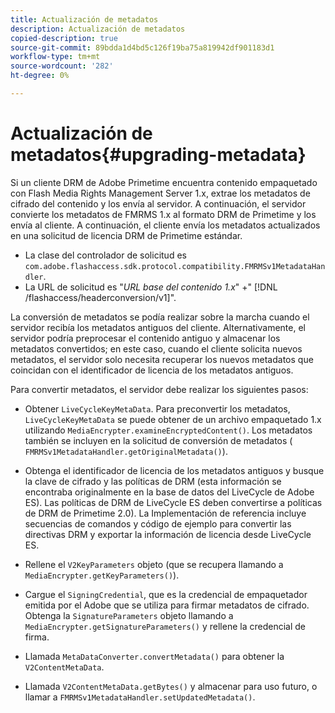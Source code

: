 ```yaml
---
title: Actualización de metadatos
description: Actualización de metadatos
copied-description: true
source-git-commit: 89bdda1d4bd5c126f19ba75a819942df901183d1
workflow-type: tm+mt
source-wordcount: '282'
ht-degree: 0%

---
```



# Actualización de metadatos{#upgrading-metadata}

Si un cliente DRM de Adobe Primetime encuentra contenido empaquetado con Flash Media Rights Management Server 1.x, extrae los metadatos de cifrado del contenido y los envía al servidor. A continuación, el servidor convierte los metadatos de FMRMS 1.x al formato DRM de Primetime y los envía al cliente. A continuación, el cliente envía los metadatos actualizados en una solicitud de licencia DRM de Primetime estándar.

* La clase del controlador de solicitud es `com.adobe.flashaccess.sdk.protocol.compatibility.FMRMSv1MetadataHandler`.
* La URL de solicitud es &quot;*URL base del contenido 1.x*&quot; +&quot; [!DNL /flashaccess/headerconversion/v1]&quot;.

La conversión de metadatos se podía realizar sobre la marcha cuando el servidor recibía los metadatos antiguos del cliente. Alternativamente, el servidor podría preprocesar el contenido antiguo y almacenar los metadatos convertidos; en este caso, cuando el cliente solicita nuevos metadatos, el servidor solo necesita recuperar los nuevos metadatos que coincidan con el identificador de licencia de los metadatos antiguos.

Para convertir metadatos, el servidor debe realizar los siguientes pasos:

* Obtener `LiveCycleKeyMetaData`. Para preconvertir los metadatos, `LiveCycleKeyMetaData` se puede obtener de un archivo empaquetado 1.x utilizando `MediaEncrypter.examineEncryptedContent()`. Los metadatos también se incluyen en la solicitud de conversión de metadatos ( `FMRMSv1MetadataHandler.getOriginalMetadata()`).

* Obtenga el identificador de licencia de los metadatos antiguos y busque la clave de cifrado y las políticas de DRM (esta información se encontraba originalmente en la base de datos del LiveCycle de Adobe ES). Las políticas de DRM de LiveCycle ES deben convertirse a políticas de DRM de Primetime 2.0). La Implementación de referencia incluye secuencias de comandos y código de ejemplo para convertir las directivas DRM y exportar la información de licencia desde LiveCycle ES.
* Rellene el `V2KeyParameters` objeto (que se recupera llamando a `MediaEncrypter.getKeyParameters()`).

* Cargue el `SigningCredential`, que es la credencial de empaquetador emitida por el Adobe que se utiliza para firmar metadatos de cifrado. Obtenga la `SignatureParameters` objeto llamando a `MediaEncrypter.getSignatureParameters()` y rellene la credencial de firma.

* Llamada `MetaDataConverter.convertMetadata()` para obtener la `V2ContentMetaData`.

* Llamada `V2ContentMetaData.getBytes()` y almacenar para uso futuro, o llamar a `FMRMSv1MetadataHandler.setUpdatedMetadata()`.

